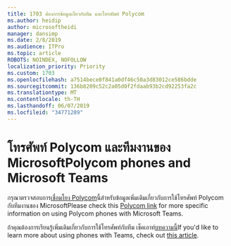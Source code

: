 ```yaml
---
title: 1703 ต้องการข้อมูลเกี่ยวกับทีม และโทรศัพท์ Polycom
ms.author: heidip
author: microsoftheidi
manager: dansimp
ms.date: 2/8/2019
ms.audience: ITPro
ms.topic: article
ROBOTS: NOINDEX, NOFOLLOW
localization_priority: Priority
ms.custom: 1703
ms.openlocfilehash: a7514bece0f841a0df46c50a3d83012ce586bdde
ms.sourcegitcommit: 136b8209c52c2a05d0f2fdaab93b2cd92253fa2c
ms.translationtype: MT
ms.contentlocale: th-TH
ms.lasthandoff: 06/07/2019
ms.locfileid: "34771289"
---
```

# <a name="polycom-phones-and-microsoft-teams"></a><span data-ttu-id="3daa4-102">โทรศัพท์ Polycom และทีมงานของ Microsoft</span><span class="sxs-lookup"><span data-stu-id="3daa4-102">Polycom phones and Microsoft Teams</span></span>

<span data-ttu-id="3daa4-103">กรุณาตรวจสอบการ[เชื่อมโยง Polycom](http://www.polycom.com/content/dam/polycom/common/documents/faqs/polycom-phones-and-microsoft-teams-faq-enus.pdf)นี้สำหรับข้อมูลเพิ่มเติมเกี่ยวกับการใช้โทรศัพท์ Polycom กับทีมงานของ Microsoft</span><span class="sxs-lookup"><span data-stu-id="3daa4-103">Please check this [Polycom link](http://www.polycom.com/content/dam/polycom/common/documents/faqs/polycom-phones-and-microsoft-teams-faq-enus.pdf) for more specific information on using Polycom phones with Microsoft Teams.</span></span>

<span data-ttu-id="3daa4-104">ถ้าคุณต้องการเรียนรู้เพิ่มเติมเกี่ยวกับการใช้โทรศัพท์กับทีม เช็คเอาท์[บทความนี้](https://docs.microsoft.com/microsoftteams/phones-for-teams)</span><span class="sxs-lookup"><span data-stu-id="3daa4-104">If you'd like to learn more about using phones with Teams, check out [this article](https://docs.microsoft.com/microsoftteams/phones-for-teams).</span></span>
